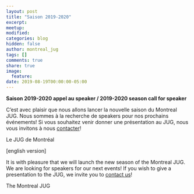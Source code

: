 ```yaml
---
layout: post
title: "Saison 2019-2020"
excerpt:
meetup:
modified:
categories: blog
hidden: false
author: montreal_jug
tags: []
comments: true
share: true
image:
  feature:
date: 2019-08-19T00:00:00-05:00
---
```


__Saison 2019-2020 appel au speaker / 2019-2020 season call for speaker__

C’est avec plaisir que nous allons lancer la nouvelle saison du Montreal JUG. 
Nous sommes à la recherche de speakers  pour nos prochains événements! 
Si vous souhaitez venir donner une présentation au JUG, nous vous invitons à nous [contacter](mailto:info@montreal-jug.org)!

Le JUG de Montréal

[english version]

It is with pleasure that we will launch the new season of the Montreal JUG.
We are looking for speakers for our next events! 
If you wish to give a presentation to the JUG, we invite you to [contact us](mailto:info@montreal-jug.org)!

The Montreal JUG
